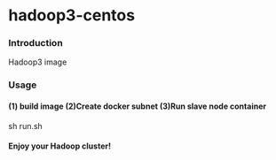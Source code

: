 # hadoop3-centos
### Introduction
Hadoop3 image

### Usage
#### (1) build image (2)Create docker subnet (3)Run slave node container
  sh run.sh

####  Enjoy your Hadoop cluster!
